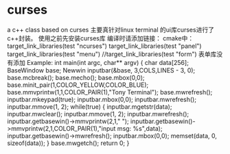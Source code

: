 # curses
a c++ class based on curses
主要真针对linux terminal 的ui库curses进行了c++封装。
使用之前先安装curses库
编译时请添加链接：
cmake中：
target_link_libraries(test "ncurses")
target_link_libraries(test "panel")
target_link_libraries(test "menu")
//target_link_libraries(test "form") 表单库没有添加
Example:
int main(int argc, char** argv)
{
    char data[256];
    BaseWindow base;
    Newwin inputbar(&base, 3,COLS,LINES - 3, 0);
    base.mcbreak();
    base.mecho();
    base.mbox(0,0);
    base.minit_pair(1,COLOR_YELLOW,COLOR_BLUE);
    base.mmvprintw(1,1,COLOR_PAIR(1),"Tony Terminal");
    base.mwrefresh();
    inputbar.mkeypad(true);
    inputbar.mbox(0,0);
    inputbar.mwrefresh();
    inputbar.mmove(1, 2);
    while(true)
    {
        inputbar.mgetstr(data);
        inputbar.mwclear();
        inputbar.mmove(1, 2);
        inputbar.mwrefresh();
        inputbar.getbasewin()->mmvprintw(2,1,"                                                                                                                                  ");
        inputbar.getbasewin()->mmvprintw(2,1,COLOR_PAIR(1),"input msg: %s",data);
        inputbar.getbasewin()->mwrefresh();
        inputbar.mbox(0,0);
        memset(data, 0, sizeof(data));
    }
    base.mwgetch();
    return 0;
}
